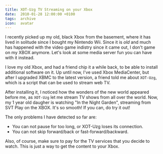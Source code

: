 ```yaml
---
title: XOT-Uzg TV Streaming on your Xbox
date:  2010-01-28 12:00:00 +0100
tags:  archive
icon:  avatar
---
```


I recently picked up my old, black Xbox from the basement, where it has lived in
solitude since I bought my Nintendo Wii. Since it is *old* and much has happened
with the video game indistry since it came out, I don't game on my XBOX anymore. 
Let's look at some media server fun you can have with it instead.

I love my old Xbox, and had a friend chip it a while back, to be able to install
additional software on it. Up until now, I've used Xbox MediaCenter, but after I
upgraded XBMC to the latest version, a friend told me about `XOT-Uzg`, which is a
script that can be used to stream web TV.

After installing it, I noticed how the wonders of the new world appeared before me,
as `XOT-Uzg` let me stream TV shows from all over the world. Now, my 1 year old
daugher is watching "In the Night Garden", streaming from SVT Play on the XBOX. It's
so smooth! If you can, do try it out!

The only problems I have detected so far are:

* You can not pause for too long, or XOT-Uzg loses its connection.
* You can not skip forward/back or fast-forward/backward.

Also, of course, make sure to pay for the TV services that you decide to watch. This
is just a way to get the content to your Xbox.